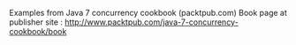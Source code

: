 Examples from Java 7 concurrency cookbook (packtpub.com)
Book page at publisher site : http://www.packtpub.com/java-7-concurrency-cookbook/book
